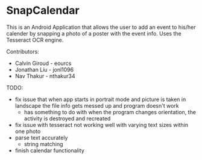 # SnapCalendar

This is an Android Application that allows the user to add an event to his/her calender by snapping a photo of a poster
with the event info.  Uses the Tesseract OCR engine.

Contributors:
- Calvin Giroud - eourcs
- Jonathan Liu - jonl1096
- Nav Thakur - nthakur34


TODO:
- fix issue that when app starts in portrait mode and picture is taken in landscape the file info gets messed up
  and program doesn't work
  - has something to do with when the program changes orientation, the activity is destroyed and recreated
- fix issue with tesseract not working well with varying text sizes within one photo
- parse text accurately
  - string matching
- finish calendar functionality
